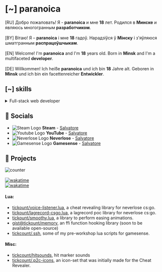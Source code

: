 # [~] paranoica

[RU] Добро пожаловать! Я - __paranoica__ и мне __18__ лет. Родился в __Минске__ и являюсь многогранным __разработчиком__.<br/><br/>
[BY] Вiтаю! Я – __paranoica__ і мне __18__ гадоў. Нарадзіўся ў __Мінску__ і з'яўляюся шматгранным __распрацоўшчыкам__.<br/><br/>
[EN] Welcome! I'm __paranoica__ and I'm __18__ years old. Born in __Minsk__ and I'm a multifaceted __developer__.<br/><br/>
[DE] Willkommen! Ich heiße __paranoica__ und ich bin __18__ Jahre alt. Geboren in __Minsk__ und ich bin ein facettenreicher __Entwickler__.

## [~] skills
<details>
  <summary>Full-stack web developer</summary>
  <dl>
    <dd>❥ SSR, CSR, SSG, SPA</dd>
  </dl>
</details>

## 💬 Socials
- ![Steam Logo](https://i.imgur.com/2XgiDt5.png) __Steam__ - [Salvatore](https://steamcommunity.com/id/edgesubtle/)
- ![Youtube Logo](https://www.youtube.com/favicon.ico) __YouTube__ - [Salvatore](https://www.youtube.com/legenden)
- ![Neverlose Logo](https://i.imgur.com/onkOahh.png) __Neverlose__ - [Salvatore](https://forum.neverlose.cc/u/salvatore)
- ![Gamesense Logo](https://gamesense.pub/favicon.ico) __Gamesense__ - [Salvatore](https://gamesense.pub/forums/profile.php?id=1349)

## 🔮 Projects
![counter](https://moe-counter.glitch.me/get/@tickcount?theme=asoul) \
\
[![wakatime](https://wakatime.com/badge/user/5c3ab2ae-85cd-4879-8b50-f38f7149dd2d.svg)](https://wakatime.com/@5c3ab2ae-85cd-4879-8b50-f38f7149dd2d)\
[![wakatime](https://wakatime.com/share/@tickcount/82de59a8-7344-4342-b58c-2098dea096c0.svg)](https://wakatime.com/@tickcount)

#### Lua:
- [tickount/voice-listener.lua](https://github.com/tickcount/voice-listener.lua), a cheat revealing library for neverlose cs:go.
- [tickount/lagrecord-csgo.lua](https://github.com/tickcount/lagrecord-csgo.lua), a lagrecord poc library for neverlose cs:go.
- [tickount/smoothy.lua](https://github.com/tickcount/smoothy.lua), a library to perform easing animations.
- [gist@tickount/memory](https://gist.github.com/tickcount/1f15706f269150b1fa2b6046026f8ef5), an ffi function hooking library (soon to be available open-source)
- [tickcount/.ssh](https://github.com/tickcount/.ssh), some of my pre-workshop lua scripts for gamesense.

#### Misc:
- [tickcount/hitsounds](https://github.com/tickcount/hitsounds), hit marker sounds
- [tickcount/.p2c-icons](https://github.com/tickcount/.p2c-icons), an icon-set that was initially made for the Cheat Revealer.
